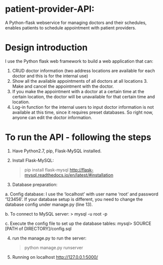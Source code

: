 # patient-provider-API: 
A Python-flask webservice for managing doctors and their schedules, enables patients to schedule appointment with patient providers.


# Design introduction #
I use the Python flask web framework to build a web application that can:
1. CRUD doctor information (two address locations are available for each doctor and this is for the internal use)
2. Show all the available appointments of all doctors at all locations 3. Make and cancel the appointment with the doctor.
4. If you make the appointment with a doctor at a certain time at the certain location, the doctor will be unavailable for that certain time and location.
5. Log-in function for the internal users to input doctor information is not available at this time, since it requires preset databases. So right now, anyone can edit the doctor information.


# To run the API - following the steps #
1. Have Python2.7, pip, Flask-MySQL installed.

2. Install Flask-MySQL:
    > pip install flask-mysql 
    http://flask-mysql.readthedocs.io/en/latest/#installation 

3. Database preparation:

  a. Config database: I use the ‘localhost’ with user name ‘root’ and password ‘123456’. If your database setup is different, you need to change the database config under manage.py (line 13).

  b. To connect to MySQL server:
    > mysql -u root -p

  c. Execute the config file to set up the database tables:
    mysql> SOURCE [PATH of DIRECTORY]/config.sql

4. run the manage.py to run the server:
    > python manage.py runserver

5. Running on localhost http://127.0.0.1:5000/
